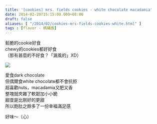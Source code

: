 ```yaml
---
title: '[cookies] mrs. fields cookies - white chocolate macadamia'
date: 2014-02-20T15:15:00.000+08:00
draft: false
aliases: [ "/2014/02/cookies-mrs-fields-cookies-white.html" ]
tags : [flavor - 螞蟻族]
---
```


鬆脆的cookie好食  
chewy的cookies都好好食  
（那有甚麼的不好食？「漏風的」XD）  

[![](https://1.bp.blogspot.com/-r4Jq3foIP3E/XC4ISzrW92I/AAAAAAAAD2U/Q65priX2VWwZg6GYyBrhD_LU-AGfIX_oQCLcBGAs/s640/62.jpg)](https://1.bp.blogspot.com/-r4Jq3foIP3E/XC4ISzrW92I/AAAAAAAAD2U/Q65priX2VWwZg6GYyBrhD_LU-AGfIX_oQCLcBGAs/s1600/62.jpg)

愛食dark chocolate  
但偶爾食white chocolate都不會抗拒  
超喜歡nuts，macadamia又肥又香  
整塊就夾雜了軟韌加小小脆  
甜度是比剛好的更甜  
所以飽肚之餘多了一份幸福滿足感  
  
好味～（心）
